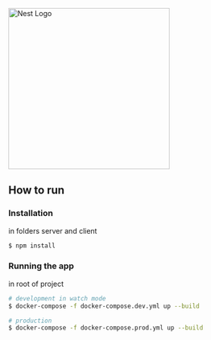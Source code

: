 <p>
  <a href="http://nestjs.com/" target="blank"><img src="https://nestjs.com/img/logo_text.svg" width="320" alt="Nest Logo" /></a>
</p>

## How to run

### Installation
in folders server and client

```bash
$ npm install
```

### Running the app
in root of project
```bash
# development in watch mode
$ docker-compose -f docker-compose.dev.yml up --build

# production
$ docker-compose -f docker-compose.prod.yml up --build
```

